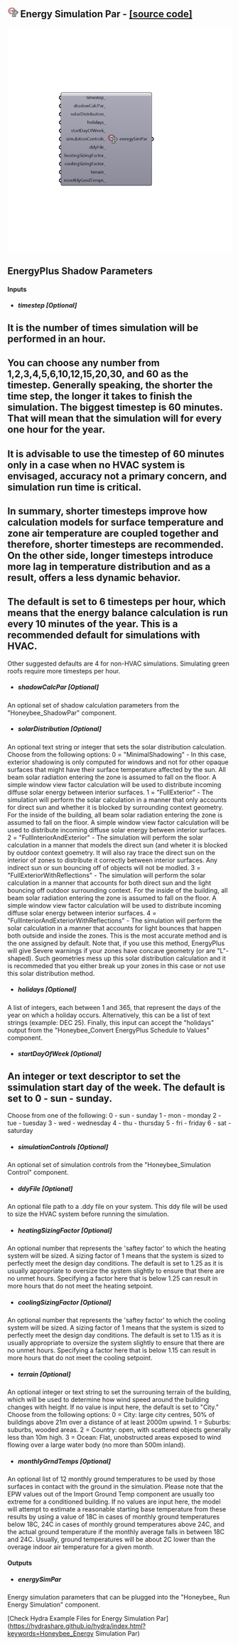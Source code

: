 ## ![](../../images/icons/Energy_Simulation_Par.png) Energy Simulation Par - [[source code]](https://github.com/mostaphaRoudsari/honeybee/tree/master/src/Honeybee_Energy%20Simulation%20Par.py)

![](../../images/components/Energy_Simulation_Par.png)

EnergyPlus Shadow Parameters
 -
 

#### Inputs
* ##### timestep [Optional]
It is the number of times simulation will be performed in an hour.
 -
 You can choose any number from 1,2,3,4,5,6,10,12,15,20,30, and 60 as the timestep. Generally speaking, the shorter the time step, the longer it takes to finish the simulation. The biggest timestep is 60 minutes. That will mean that the simulation will for every one hour for the year.
 -
 It is advisable to use the timestep of 60 minutes only in a case when no HVAC system is envisaged, accuracy not a primary concern, and simulation run time is critical.
 -
 In summary, shorter timesteps improve how calculation models for surface temperature and zone air temperature are coupled together and therefore, shorter timesteps are recommended. On the other side, longer timesteps introduce more lag in temperature distribution and as a result, offers a less dynamic behavior.
 -
 The default is set to 6 timesteps per hour, which means that the energy balance calculation is run every 10 minutes of the year. This is a recommended default for simulations with HVAC.
 -
 Other suggested defaults are 4 for non-HVAC simulations. Simulating green roofs require more timesteps per hour.
* ##### shadowCalcPar [Optional]
An optional set of shadow calculation parameters from the "Honeybee_ShadowPar" component.
* ##### solarDistribution [Optional]
An optional text string or integer that sets the solar distribution calculation.  Choose from the following options:
 0 = "MinimalShadowing" - In this case, exterior shadowing is only computed for windows and not for other opaque surfaces that might have their surface temperature affected by the sun. All beam solar radiation entering the zone is assumed to fall on the floor. A simple window view factor calculation will be used to distribute incoming diffuse solar energy between interior surfaces.
 1 = "FullExterior" - The simulation will perform the solar calculation in a manner that only accounts for direct sun and whether it is blocked by surrounding context geometry.  For the inside of the building, all beam solar radiation entering the zone is assumed to fall on the floor. A simple window view factor calculation will be used to distribute incoming diffuse solar energy between interior surfaces.
 2 = "FullInteriorAndExterior" - The simulation will perform the solar calculation in a manner that models the direct sun (and wheter it is blocked by outdoor context goemetry.  It will also ray trace the direct sun on the interior of zones to distribute it correctly between interior surfaces.  Any indirect sun or sun bouncing off of objects will not be modled.
 3 = "FullExteriorWithReflections" - The simulation will perform the solar calculation in a manner that accounts for both direct sun and the light bouncing off outdoor surrounding context.  For the inside of the building, all beam solar radiation entering the zone is assumed to fall on the floor. A simple window view factor calculation will be used to distribute incoming diffuse solar energy between interior surfaces.
 4 = "FullInteriorAndExteriorWithReflections" - The simulation will perform the solar calculation in a manner that accounts for light bounces that happen both outside and inside the zones.  This is the most accurate method and is the one assigned by default.  Note that, if you use this method, EnergyPlus will give Severe warnings if your zones have concave geometry (or are "L"-shaped).  Such geometries mess up this solar distribution calculation and it is recommeded that you either break up your zones in this case or not use this solar distribution method.
* ##### holidays [Optional]
A list of integers, each between 1 and 365, that represent the days of the year on which a holiday occurs.  Alternatively, this can be a list of text strings (example: DEC 25).  Finally, this input can accept the "holidays" output from the "Honeybee_Convert EnergyPlus Schedule to Values" component.
* ##### startDayOfWeek [Optional]
An integer or text descriptor to set the ssimulation start day of the week. The default is set to 0 - sun - sunday.
 -
 Choose from one of the following:
 0 - sun - sunday
 1 - mon - monday
 2 - tue - tuesday
 3 - wed - wednesday
 4 - thu - thursday
 5 - fri - friday
 6 - sat - saturday
* ##### simulationControls [Optional]
An optional set of simulation controls from the "Honeybee_Simulation Control" component.
* ##### ddyFile [Optional]
An optional file path to a .ddy file on your system.  This ddy file will be used to size the HVAC system before running the simulation.
* ##### heatingSizingFactor [Optional]
An optional number that represents the 'saftey factor' to which the heating system will be sized.  A sizing factor of 1 means that the system is sized to perfectly meet the design day conditions.  The default is set to 1.25 as it is usually appropriate to oversize the system slightly to ensure that there are no unmet hours.  Specifying a factor here that is below 1.25 can result in more hours that do not meet the heating setpoint.
* ##### coolingSizingFactor [Optional]
An optional number that represents the 'saftey factor' to which the cooling system will be sized.  A sizing factor of 1 means that the system is sized to perfectly meet the design day conditions.  The default is set to 1.15 as it is usually appropriate to oversize the system slightly to ensure that there are no unmet hours.  Specifying a factor here that is below 1.15 can result in more hours that do not meet the cooling setpoint.
* ##### terrain [Optional]
An optional integer or text string to set the surrouning terrain of the building, which will be used to determine how wind speed around the building changes with height.  If no value is input here, the default is set to "City."  Choose from the following options:
 0 = City: large city centres, 50% of buildings above 21m over a distance of at least 2000m upwind.
 1 = Suburbs: suburbs, wooded areas.
 2 = Country: open, with scattered objects generally less than 10m high.
 3 = Ocean: Flat, unobstructed areas exposed to wind flowing over a large water body (no more than 500m inland).
* ##### monthlyGrndTemps [Optional]
An optional list of 12 monthly ground temperatures to be used by those surfaces in contact with the ground in the simulation.  Please note that the EPW values out of the Import Ground Temp component are usually too extreme for a conditioned building.  If no values are input here, the model will attempt to estimate a reasonable starting base temperature from these results by using a value of 18C in cases of monthly ground temperatures below 18C, 24C in cases of monthly ground temperatures above 24C, and the actual ground temperature if the monthly average falls in between 18C and 24C.  Usually, ground temperatures will be about 2C lower than the overage indoor air temperature for a given month.

#### Outputs
* ##### energySimPar
Energy simulation parameters that can be plugged into the "Honeybee_ Run Energy Simulation" component.


[Check Hydra Example Files for Energy Simulation Par](https://hydrashare.github.io/hydra/index.html?keywords=Honeybee_Energy Simulation Par)